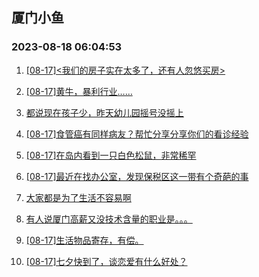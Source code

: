 ## 厦门小鱼 
### 2023-08-18 06:04:53

1. [[08-17]<我们的房子实在太多了，还有人忽悠买房>](http://bbs.xmfish.com/read-htm-tid-18055445.html)

2. [[08-17]黄牛，暴利行业……](http://bbs.xmfish.com/read-htm-tid-18055533.html)

3. [都说现在孩子少，昨天幼儿园摇号没摇上](http://bbs.xmfish.com/read-htm-tid-18055433.html)

4. [[08-17]食管癌有同样病友？帮忙分享分享你们的看诊经验](http://bbs.xmfish.com/read-htm-tid-18055471.html)

5. [[08-17]在岛内看到一只白色松鼠，非常稀罕](http://bbs.xmfish.com/read-htm-tid-18055524.html)

6. [[08-17]最近在找办公室，发现保税区这一带有个奇葩的事](http://bbs.xmfish.com/read-htm-tid-18055703.html)

7. [大家都是为了生活不容易啊](http://bbs.xmfish.com/read-htm-tid-18055639.html)

8. [有人说厦门高薪又没技术含量的职业是。。。](http://bbs.xmfish.com/read-htm-tid-18055461.html)

9. [[08-17]生活物品寄存，有偿。](http://bbs.xmfish.com/read-htm-tid-18055582.html)

10. [[08-17]七夕快到了，谈恋爱有什么好处？](http://bbs.xmfish.com/read-htm-tid-18055594.html)

